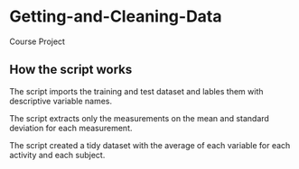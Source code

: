 # Getting-and-Cleaning-Data

Course Project

## How the script works

The script imports the training and test dataset and lables them with descriptive variable names. 

The script extracts only the measurements on the mean and standard deviation for each measurement. 

The script created a tidy dataset with the average of each variable for each activity and each subject.
